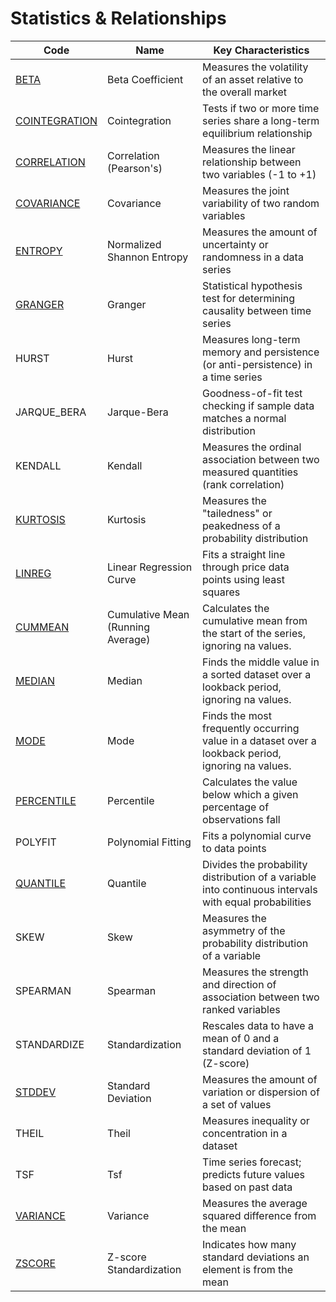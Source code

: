 # Statistics & Relationships

| Code          | Name                        | Key Characteristics                                                                            |
|---------------|-----------------------------|------------------------------------------------------------------------------------------------|
| [BETA](/indicators/statistics/beta.md) | Beta Coefficient | Measures the volatility of an asset relative to the overall market                             |
| [COINTEGRATION](/indicators/statistics/cointegration.md) | Cointegration | Tests if two or more time series share a long-term equilibrium relationship                     |
| [CORRELATION](/indicators/statistics/correlation.md) | Correlation (Pearson's) | Measures the linear relationship between two variables (-1 to +1)                               |
| [COVARIANCE](/indicators/statistics/covariance.md) | Covariance | Measures the joint variability of two random variables                                         |
| [ENTROPY](/indicators/statistics/entropy.md) | Normalized Shannon Entropy | Measures the amount of uncertainty or randomness in a data series                               |
| [GRANGER](/indicators/statistics/granger.md) | Granger | Statistical hypothesis test for determining causality between time series                       |
| HURST         | Hurst                       | Measures long-term memory and persistence (or anti-persistence) in a time series                 |
| JARQUE_BERA   | Jarque-Bera                 | Goodness-of-fit test checking if sample data matches a normal distribution                        |
| KENDALL       | Kendall                     | Measures the ordinal association between two measured quantities (rank correlation)             |
| [KURTOSIS](/indicators/statistics/kurtosis.md) | Kurtosis | Measures the "tailedness" or peakedness of a probability distribution                           |
| [LINREG](/indicators/statistics/linreg.md)  | Linear Regression Curve | Fits a straight line through price data points using least squares                             |
| [CUMMEAN](/indicators/statistics/cummean.md)    | Cumulative Mean (Running Average)   | Calculates the cumulative mean from the start of the series, ignoring na values.      |
| [MEDIAN](/indicators/statistics/median.md)        | Median                      | Finds the middle value in a sorted dataset over a lookback period, ignoring na values. |
| [MODE](/indicators/statistics/mode.md)          | Mode                        | Finds the most frequently occurring value in a dataset over a lookback period, ignoring na values. |
| [PERCENTILE](/indicators/statistics/percentile.md)    | Percentile                  | Calculates the value below which a given percentage of observations fall                       |
| POLYFIT       | Polynomial Fitting          | Fits a polynomial curve to data points                                                         |
| [QUANTILE](/indicators/statistics/quantile.md)      | Quantile                    | Divides the probability distribution of a variable into continuous intervals with equal probabilities |
| SKEW          | Skew                        | Measures the asymmetry of the probability distribution of a variable                             |
| SPEARMAN      | Spearman                    | Measures the strength and direction of association between two ranked variables                |
| STANDARDIZE   | Standardization             | Rescales data to have a mean of 0 and a standard deviation of 1 (Z-score)                        |
| [STDDEV](/indicators/statistics/stddev.md)        | Standard Deviation          | Measures the amount of variation or dispersion of a set of values                                |
| THEIL         | Theil                       | Measures inequality or concentration in a dataset                                              |
| TSF           | Tsf                         | Time series forecast; predicts future values based on past data                                |
| [VARIANCE](/indicators/statistics/variance.md)      | Variance                    | Measures the average squared difference from the mean                                          |
| [ZSCORE](/indicators/statistics/zscore.md)        | Z-score Standardization     | Indicates how many standard deviations an element is from the mean                             |
